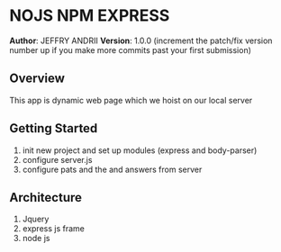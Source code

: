 
# NOJS NPM EXPRESS

**Author**: JEFFRY ANDRII
**Version**: 1.0.0 (increment the patch/fix version number up if you make more commits past your first submission)

## Overview
<!-- Provide a high level overview of what this application is and why you are building it, beyond the fact that it's an assignment for a Code Fellows 301 class. (i.e. What's your problem domain?) -->
This app is dynamic web page which we hoist on our local server
## Getting Started
<!-- What are the steps that a user must take in order to build this app on their own machine and get it running? -->
1) init new project and set up modules (express and body-parser)
2) configure server.js
3) configure pats and the and answers from server


## Architecture
<!-- Provide a detailed description of the application design. What technologies (languages, libraries, etc) you're using, and any other relevant design information. -->
1) Jquery
2) express js frame
3) node js

